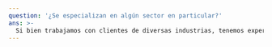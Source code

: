 ```yaml
---
question: '¿Se especializan en algún sector en particular?'
ans: >-
  Si bien trabajamos con clientes de diversas industrias, tenemos experiencia en el sectores de Comercio electrónico, Psicología y Marketing digital. Nos adaptamos a las necesidades de cada cliente y ofrecemos soluciones personalizadas.
---
```


